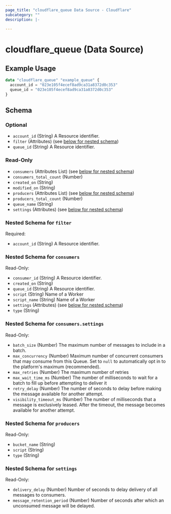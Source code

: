 ```yaml
---
page_title: "cloudflare_queue Data Source - Cloudflare"
subcategory: ""
description: |-
  
---
```


# cloudflare_queue (Data Source)



## Example Usage

```terraform
data "cloudflare_queue" "example_queue" {
  account_id = "023e105f4ecef8ad9ca31a8372d0c353"
  queue_id = "023e105f4ecef8ad9ca31a8372d0c353"
}
```

<!-- schema generated by tfplugindocs -->
## Schema

### Optional

- `account_id` (String) A Resource identifier.
- `filter` (Attributes) (see [below for nested schema](#nestedatt--filter))
- `queue_id` (String) A Resource identifier.

### Read-Only

- `consumers` (Attributes List) (see [below for nested schema](#nestedatt--consumers))
- `consumers_total_count` (Number)
- `created_on` (String)
- `modified_on` (String)
- `producers` (Attributes List) (see [below for nested schema](#nestedatt--producers))
- `producers_total_count` (Number)
- `queue_name` (String)
- `settings` (Attributes) (see [below for nested schema](#nestedatt--settings))

<a id="nestedatt--filter"></a>
### Nested Schema for `filter`

Required:

- `account_id` (String) A Resource identifier.


<a id="nestedatt--consumers"></a>
### Nested Schema for `consumers`

Read-Only:

- `consumer_id` (String) A Resource identifier.
- `created_on` (String)
- `queue_id` (String) A Resource identifier.
- `script` (String) Name of a Worker
- `script_name` (String) Name of a Worker
- `settings` (Attributes) (see [below for nested schema](#nestedatt--consumers--settings))
- `type` (String)

<a id="nestedatt--consumers--settings"></a>
### Nested Schema for `consumers.settings`

Read-Only:

- `batch_size` (Number) The maximum number of messages to include in a batch.
- `max_concurrency` (Number) Maximum number of concurrent consumers that may consume from this Queue. Set to `null` to automatically opt in to the platform's maximum (recommended).
- `max_retries` (Number) The maximum number of retries
- `max_wait_time_ms` (Number) The number of milliseconds to wait for a batch to fill up before attempting to deliver it
- `retry_delay` (Number) The number of seconds to delay before making the message available for another attempt.
- `visibility_timeout_ms` (Number) The number of milliseconds that a message is exclusively leased. After the timeout, the message becomes available for another attempt.



<a id="nestedatt--producers"></a>
### Nested Schema for `producers`

Read-Only:

- `bucket_name` (String)
- `script` (String)
- `type` (String)


<a id="nestedatt--settings"></a>
### Nested Schema for `settings`

Read-Only:

- `delivery_delay` (Number) Number of seconds to delay delivery of all messages to consumers.
- `message_retention_period` (Number) Number of seconds after which an unconsumed message will be delayed.



